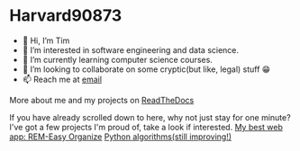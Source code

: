 # Harvard90873
- 👋 Hi, I’m Tim
- 👀 I’m interested in software engineering and data science.
- 🌱 I’m currently learning computer science courses.
- 💞️ I’m looking to collaborate on some cryptic(but like, legal) stuff :grin:
- 📫 Reach me at [email](mailto:harvard90873@gmail.com)

More about me and my projects on [ReadTheDocs](https://harvard90873.readthedocs.io/en/latest/)

If you have already scrolled down to here, why not just stay for one minute?
I've got a few projects I'm proud of, take a look if interested.
[My best web app: REM-Easy Organize](https://rem-easyorganize.herokuapp.com/)
[Python algorithms(still improving!)](https://harvard90873.readthedocs.io/en/latest/Python%20Algorithms%203x.html)
<!---
Harvard90873/Harvard90873 is a ✨ special ✨ repository because its `README.md` (this file) appears on your GitHub profile.
You can click the Preview link to take a look at your changes.
--->
